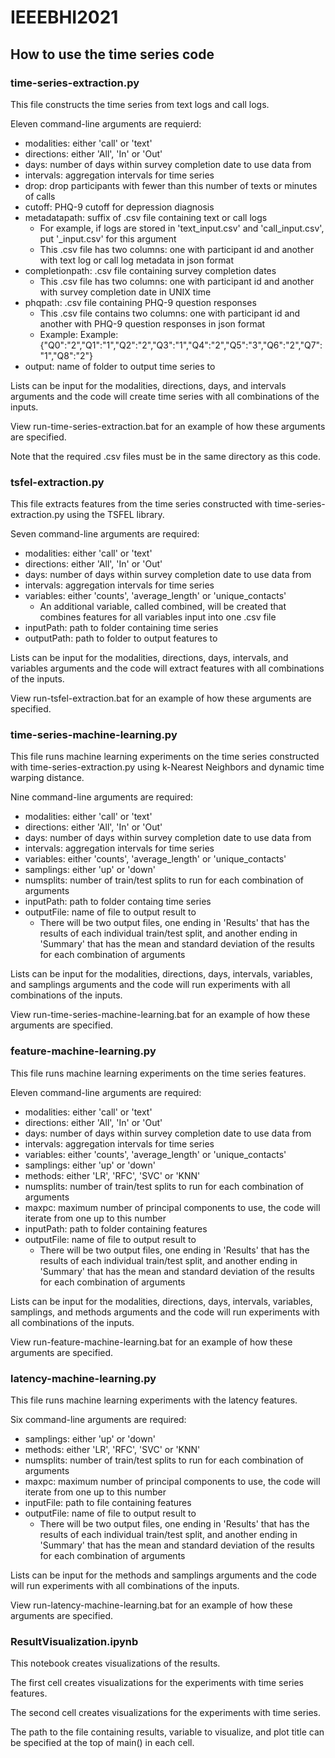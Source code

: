 # IEEEBHI2021

## How to use the time series code

### time-series-extraction.py
This file constructs the time series from text logs and call logs. 

Eleven command-line arguments are requierd:
* modalities: either 'call' or 'text'
* directions: either 'All', 'In' or 'Out'
* days: number of days within survey completion date to use data from
* intervals: aggregation intervals for time series
* drop: drop participants with fewer than this number of texts or minutes of calls
* cutoff: PHQ-9 cutoff for depression diagnosis
* metadatapath: suffix of .csv file containing text or call logs
    * For example, if logs are stored in 'text_input.csv' and 'call_input.csv', put '_input.csv' for this argument
    * This .csv file has two columns: one with participant id and another with text log or call log metadata in json format
* completionpath: .csv file containing survey completion dates
    * This .csv file has two columns: one with participant id and another with survey completion date in UNIX time
* phqpath: .csv file containing PHQ-9 question responses
    * This .csv file contains two columns: one with participant id and another with PHQ-9 question responses in json format
    * Example: Example: {"Q0":"2","Q1":"1","Q2":"2","Q3":"1","Q4":"2","Q5":"3","Q6":"2","Q7":"1","Q8":"2"}
* output: name of folder to output time series to

Lists can be input for the modalities, directions, days, and intervals arguments and the code will create time series with all combinations of the inputs.

View run-time-series-extraction.bat for an example of how these arguments are specified.

Note that the required .csv files must be in the same directory as this code.

### tsfel-extraction.py
This file extracts features from the time series constructed with time-series-extraction.py using the TSFEL library.

Seven command-line arguments are required:
* modalities: either 'call' or 'text'
* directions: either 'All', 'In' or 'Out'
* days: number of days within survey completion date to use data from
* intervals: aggregation intervals for time series
* variables: either 'counts', 'average_length' or 'unique_contacts'
    * An additional variable, called combined, will be created that combines features for all variables input into one .csv file
* inputPath: path to folder containing time series
* outputPath: path to folder to output features to

Lists can be input for the modalities, directions, days, intervals, and variables arguments and the code will extract features with all combinations of the inputs.

View run-tsfel-extraction.bat for an example of how these arguments are specified.

### time-series-machine-learning.py
This file runs machine learning experiments on the time series constructed with time-series-extraction.py using k-Nearest Neighbors and dynamic time warping distance.

Nine command-line arguments are required:
* modalities: either 'call' or 'text'
* directions: either 'All', 'In' or 'Out'
* days: number of days within survey completion date to use data from
* intervals: aggregation intervals for time series
* variables: either 'counts', 'average_length' or 'unique_contacts'
* samplings: either 'up' or 'down'
* numsplits: number of train/test splits to run for each combination of arguments
* inputPath: path to folder containg time series
* outputFile: name of file to output result to
    * There will be two output files, one ending in 'Results' that has the results of each individual train/test split, and another ending in 'Summary' that has the mean and standard deviation of the results for each combination of arguments
    
Lists can be input for the modalities, directions, days, intervals, variables, and samplings arguments and the code will run experiments with all combinations of the inputs.

View run-time-series-machine-learning.bat for an example of how these arguments are specified.

### feature-machine-learning.py
This file runs machine learning experiments on the time series features.

Eleven command-line arguments are required:
* modalities: either 'call' or 'text'
* directions: either 'All', 'In' or 'Out'
* days: number of days within survey completion date to use data from
* intervals: aggregation intervals for time series
* variables: either 'counts', 'average_length' or 'unique_contacts'
* samplings: either 'up' or 'down'
* methods: either 'LR', 'RFC', 'SVC' or 'KNN'
* numsplits: number of train/test splits to run for each combination of arguments
* maxpc: maximum number of principal components to use, the code will iterate from one up to this number
* inputPath: path to folder containing features
* outputFile: name of file to output result to
    * There will be two output files, one ending in 'Results' that has the results of each individual train/test split, and another ending in 'Summary' that has the mean and standard deviation of the results for each combination of arguments

Lists can be input for the modalities, directions, days, intervals, variables, samplings, and methods arguments and the code will run experiments with all combinations of the inputs. 

View run-feature-machine-learning.bat for an example of how these arguments are specified.

### latency-machine-learning.py
This file runs machine learning experiments with the latency features.

Six command-line arguments are required:
* samplings: either 'up' or 'down'
* methods: either 'LR', 'RFC', 'SVC' or 'KNN'
* numsplits: number of train/test splits to run for each combination of arguments
* maxpc: maximum number of principal components to use, the code will iterate from one up to this number
* inputFile: path to file containing features
* outputFile: name of file to output result to
    * There will be two output files, one ending in 'Results' that has the results of each individual train/test split, and another ending in 'Summary' that has the mean and standard deviation of the results for each combination of arguments
    
Lists can be input for the methods and samplings arguments and the code will run experiments with all combinations of the inputs.

View run-latency-machine-learning.bat for an example of how these arguments are specified.

### ResultVisualization.ipynb
This notebook creates visualizations of the results. 

The first cell creates visualizations for the experiments with time series features.

The second cell creates visualizations for the experiments with time series.

The path to the file containing results, variable to visualize, and plot title can be specified at the top of main() in each cell.